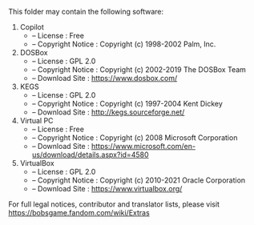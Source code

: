 ﻿This folder may contain the following software:

1. Copilot
   - – License : Free
   - – Copyright Notice : Copyright (c) 1998-2002 Palm, Inc.
2. DOSBox
   - – License : GPL 2.0
   - – Copyright Notice : Copyright (c) 2002-2019 The DOSBox Team
   - – Download Site : https://www.dosbox.com/
3. KEGS
   - – License : GPL 2.0
   - – Copyright Notice : Copyright (c) 1997-2004 Kent Dickey
   - – Download Site : http://kegs.sourceforge.net/
4. Virtual PC
   - – License : Free
   - – Copyright Notice : Copyright (c) 2008 Microsoft Corporation
   - – Download Site : https://www.microsoft.com/en-us/download/details.aspx?id=4580
5. VirtualBox
   - – License : GPL 2.0
   - – Copyright Notice : Copyright (c) 2010-2021 Oracle Corporation
   - – Download Site : https://www.virtualbox.org/

For full legal notices, contributor and translator lists, please visit https://bobsgame.fandom.com/wiki/Extras
